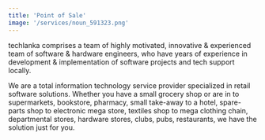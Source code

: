```yaml
---
title: 'Point of Sale'
image: '/services/noun_591323.png'
---
```


techlanka comprises a team of highly motivated, innovative & experienced team of software & hardware engineers, who have years of experience in development & implementation of software projects and tech support locally.

We are a total information technology service provider specialized in retail software solutions. Whether you have a small grocery shop or are in to supermarkets, bookstore, pharmacy, small take-away to a hotel, spare-parts shop to electronic mega store, textiles shop to mega clothing chain, departmental stores, hardware stores, clubs, pubs, restaurants, we have the solution just for you.
